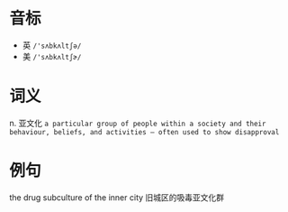 # 音标

- 英 `/'sʌbkʌltʃə/`
- 美 `/'sʌbkʌltʃɚ/`

# 词义

n. 亚文化
`a particular group of people within a society and their behaviour, beliefs, and activities – often used to show disapproval`

# 例句

the drug subculture of the inner city
旧城区的吸毒亚文化群


